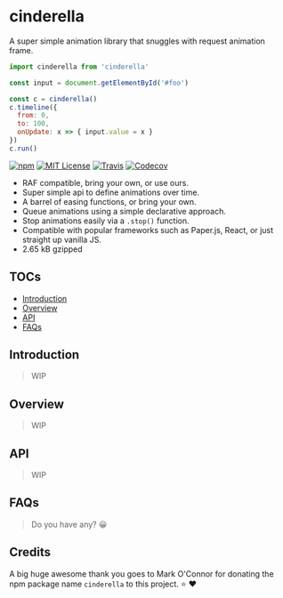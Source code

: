 # cinderella

A super simple animation library that snuggles with request animation frame.

```javascript
import cinderella from 'cinderella'

const input = document.getElementById('#foo')

const c = cinderella()
c.timeline({
  from: 0,
  to: 100,
  onUpdate: x => { input.value = x }
})
c.run()
```

[![npm](https://img.shields.io/npm/v/cinderella.svg?style=flat-square)](http://npm.im/cinderella)
[![MIT License](https://img.shields.io/npm/l/cinderella.svg?style=flat-square)](http://opensource.org/licenses/MIT)
[![Travis](https://img.shields.io/travis/ctrlplusb/cinderella.svg?style=flat-square)](https://travis-ci.org/ctrlplusb/cinderella)
[![Codecov](https://img.shields.io/codecov/c/github/ctrlplusb/cinderella.svg?style=flat-square)](https://codecov.io/github/ctrlplusb/cinderella)

 - RAF compatible, bring your own, or use ours.
 - Super simple api to define animations over time.
 - A barrel of easing functions, or bring your own.
 - Queue animations using a simple declarative approach.
 - Stop animations easily via a `.stop()` function.
 - Compatible with popular frameworks such as Paper.js, React, or just straight up vanilla JS.
 - 2.65 kB gzipped

## TOCs

  - [Introduction](#introduction)
  - [Overview](#overview)
  - [API](#api)
  - [FAQs](#faqs)

## Introduction

> WIP

## Overview

> WIP

## API

> WIP

## FAQs

> Do you have any? 😀

## Credits

A big huge awesome thank you goes to Mark O'Connor for donating the npm package name `cinderella` to this project. ⭐️ ❤️  ️